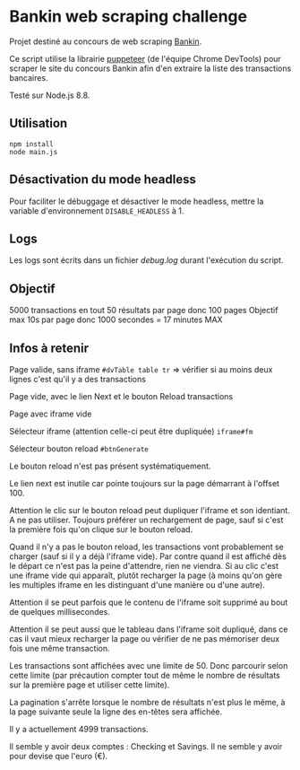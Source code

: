 # Bankin web scraping challenge

Projet destiné au concours de web scraping [Bankin](https://blog.bankin.com/challenge-engineering-web-scrapping-dc5839543117).

Ce script utilise la librairie [puppeteer](https://github.com/GoogleChrome/puppeteer) (de l'équipe Chrome DevTools) pour scraper le site du concours Bankin afin d'en extraire la liste des transactions bancaires.

Testé sur Node.js 8.8.

## Utilisation

    npm install
    node main.js

## Désactivation du mode headless

Pour faciliter le débuggage et désactiver le mode headless, mettre la variable d'environnement `DISABLE_HEADLESS` à 1.

## Logs

Les logs sont écrits dans un fichier _debug.log_ durant l'exécution du script.

## Objectif

5000 transactions en tout
50 résultats par page donc 100 pages
Objectif max 10s par page donc 1000 secondes = 17 minutes MAX

## Infos à retenir

Page valide, sans iframe
`#dvTable table tr`
=> vérifier si au moins deux lignes c'est qu'il y a des transactions


Page vide, avec le lien Next et le bouton Reload transactions

Page avec iframe vide

Sélecteur iframe (attention celle-ci peut être dupliquée)
`iframe#fm`

Sélecteur bouton reload
`#btnGenerate`

Le bouton reload n'est pas présent systématiquement.

Le lien next est inutile car pointe toujours sur la page démarrant à l'offset 100.

Attention le clic sur le bouton reload peut dupliquer l'iframe et son identiant. A ne pas utiliser.
Toujours préférer un rechargement de page, sauf si c'est la première fois qu'on clique sur le bouton reload.

Quand il n'y a pas le bouton reload, les transactions vont probablement se charger (sauf si il y a déjà l'iframe vide). Par contre quand il est affiché dès le départ ce n'est pas la peine d'attendre, rien ne viendra. Si au clic c'est une iframe vide qui apparaît, plutôt recharger la page (à moins qu'on gère les multiples iframe en les distinguant d'une manière ou d'une autre).

Attention il se peut parfois que le contenu de l'iframe soit supprimé au bout de quelques millisecondes.

Attention il se peut aussi que le tableau dans l'iframe soit dupliqué, dans ce cas il vaut mieux recharger la page ou vérifier de ne pas mémoriser deux fois une même transaction.

Les transactions sont affichées avec une limite de 50. Donc parcourir selon cette limite (par précaution compter tout de même le nombre de résultats sur la première page et utiliser cette limite).

La pagination s'arrête lorsque le nombre de résultats n'est plus le même, à la page suivante seule la ligne des en-têtes sera affichée.

Il y a actuellement 4999 transactions.

Il semble y avoir deux comptes : Checking et Savings.
Il ne semble y avoir pour devise que l'euro (€).
